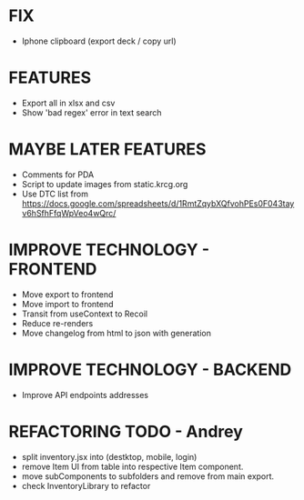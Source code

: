 # FIX
- Iphone clipboard (export deck / copy url)

# FEATURES
- Export all in xlsx and csv
- Show 'bad regex' error in text search

# MAYBE LATER FEATURES
- Comments for PDA
- Script to update images from static.krcg.org
- Use DTC list from https://docs.google.com/spreadsheets/d/1RmtZqybXQfvohPEs0F043tayv6hSfhFfqWpVeo4wQrc/

# IMPROVE TECHNOLOGY - FRONTEND
- Move export to frontend
- Move import to frontend
- Transit from useContext to Recoil
- Reduce re-renders
- Move changelog from html to json with generation

# IMPROVE TECHNOLOGY - BACKEND
- Improve API endpoints addresses

# REFACTORING TODO - Andrey
- split inventory.jsx into (destktop, mobile, login)
- remove Item UI from table into respective Item component.
- move subComponents to subfolders and remove from main export.
- check InventoryLibrary to refactor
